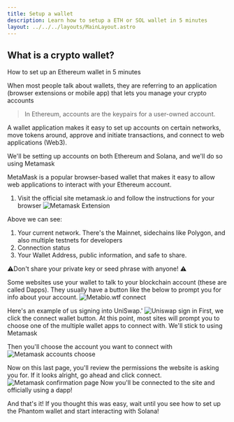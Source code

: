 ```yaml
---
title: Setup a wallet
description: Learn how to setup a ETH or SOL wallet in 5 minutes
layout: ../../../layouts/MainLayout.astro
---
```


## What is a crypto wallet? 
How to set up an Ethereum wallet in 5 minutes


When most people talk about wallets, they are referring to an application (browser extensions or mobile app) that lets you manage your crypto accounts

> In Ethereum, accounts are the keypairs for a user-owned account.

A wallet application makes it easy to set up accounts on certain networks, move tokens around, approve and initiate transactions, and connect to web applications (Web3).

We'll be setting up accounts on both Ethereum and Solana, and we'll do so using Metamask

MetaMask is a popular browser-based wallet that makes it easy to allow web applications to interact with your Ethereum account.

1. Visit the official site metamask.io and follow the instructions for your browser
![Metamask Extension](https://pbs.twimg.com/media/FLK3_rIVUAEP4Mm?format=png&name=360x360)

Above we can see:
1. Your current network. There's the Mainnet, sidechains like Polygon, and also multiple testnets for developers
2. Connection status
3. Your Wallet Address, public information, and safe to share.

⚠️Don't share your private key or seed phrase with anyone! ⚠️


Some websites use your wallet to talk to your blockchain account (these are called Dapps). They usually have a button like the below to prompt you for info about your account.
![Metabio.wtf connect](https://pbs.twimg.com/media/FLK4AC_UYAIs6Du?format=png&name=small)

Here's an example of us signing into UniSwap.'
![Uniswap sign in](https://pbs.twimg.com/media/FLK4Aa-UUAYZLHD?format=png&name=small)
First, we click the connect wallet button. 
At this point, most sites will prompt you to choose one of the multiple wallet apps to connect with.
We'll stick to using Metamask


Then you'll choose the account you want to connect with
![Metamask accounts choose](https://pbs.twimg.com/media/FLK4A0qVIAQRyxU?format=png&name=small)


Now on this last page, you'll review the permissions the website is asking you for. 
If it looks alright, go ahead and click connect.
![Metamask confirmation page](https://pbs.twimg.com/media/FLK4BOOUYAA3qJa?format=png&name=small)
Now you'll be connected to the site and officially using a dapp!


And that's it!
If you thought this was easy, wait until you see how to set up the Phantom wallet and start interacting with Solana!
